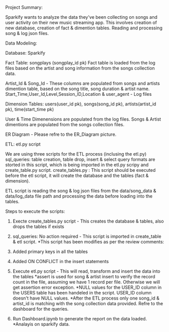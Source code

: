 Project Summary:

Sparkify wants to analyze the data they've been collecting on songs and user activity on their new music streaming app.
This involves creation of new database, creation of fact & dimention tables. Reading and processing song & log json files.

Data Modeling: 

Database: Sparkify

Fact Table: songplays (songplay_id pk)
Fact table is loaded from the log files based on the artist and song information from the songs collection data. 

Artist_Id & Song_Id - These columns are populated from songs and artists dimention table, based on the song title, song duration & artist name.
Start_Time,User_Id,Level,Session_ID,Location & user_agent - Log files


Dimension Tables: users(user_id pk), songs(song_id pk), artists(artist_id pk), time(start_time pk)

User & Time Dimenensions are populated from the log files.
Songs & Artist dimentions are populated from the songs collection files.

ER Diagram - Please refre to the ER_Diagram picture.


ETL: etl.py script 

We are using three scripts for the ETL process (inclusing the etl.py)
sql_queries: table creation, table drop, insert & select query formats are storted in this script, which is being imported in the etl.py scripy and create_table.py script.
create_tables.py : This script should be executed before the etl script, it will create the database and the tables (fact & dimension).

ETL script is reading the song & log json files from the data/song_data & data/log_data file path and processing the data before loading into the tables. 


Steps to execute the scripts:

1. Execte create_tables.py script - This creates the database & tables, also drops the tables if exists

2. sql_queries: No action required - This script is imported in create_table & etl script.
*This script has been modifies as per the review comments:
1. Added primary keys in all the tables
2. Added ON CONFLICT in the insert statements

2. Execute etl.py script  - This will read, transform and insert the data into the tables
*assert is used for song & artist insert to verify the record count in the file, assuming we have 1 record per file. Otherwise we will get assertion error exception.
*NULL values for the USER_ID column in the USERS table has been handeled in the script. USER_ID column doesn't have NULL values.
*After the ETL process only one song_id & artist_id is matching with the song collection data provided. Refre to the dashboard for the queries.

3. Run Dashboard.ipynb to generate the report on the data loaded. 
*Analayis on sparkify data.
